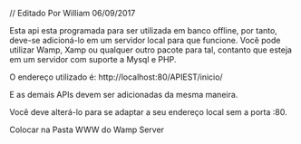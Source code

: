 // Editado Por William 06/09/2017

Esta api esta programada para ser utilizada em banco offline, por tanto, deve-se adicioná-lo em um servidor local para que funcione. Você pode utilizar Wamp, Xamp ou qualquer outro pacote para tal, contanto que esteja em um servidor com suporte a Mysql e PHP.

O endereço utilizado é: http://localhost:80/APIEST/inicio/

E as demais APIs devem ser adicionadas da mesma maneira.

Você deve alterá-lo para se adaptar a seu endereço local sem a porta :80.

Colocar na Pasta WWW do Wamp Server